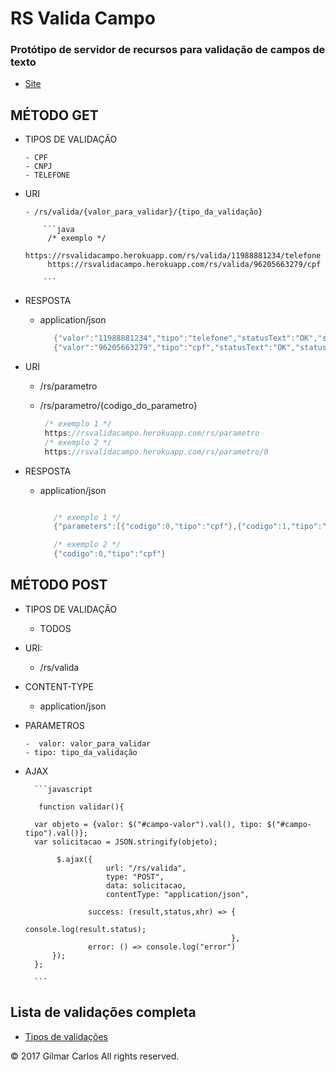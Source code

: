 # RS Valida Campo
### Protótipo de servidor de recursos para validação de campos de texto

* [Site](https://rsvalidacampo.herokuapp.com/) 

## MÉTODO GET

* TIPOS DE VALIDAÇÃO

      - CPF
      - CNPJ
      - TELEFONE

* URI

      - /rs/valida/{valor_para_validar}/{tipo_da_validação}

          ```java
           /* exemplo */
           https://rsvalidacampo.herokuapp.com/rs/valida/11988881234/telefone
           https://rsvalidacampo.herokuapp.com/rs/valida/96205663279/cpf

          ```
 * RESPOSTA
 
      - application/json
 
          ```java
             {"valor":"11988881234","tipo":"telefone","statusText":"OK","status":200}
             {"valor":"96205663279","tipo":"cpf","statusText":"OK","status":200}
          ```
 * URI
  
     - /rs/parametro
     - /rs/parametro/{codigo_do_parametro}

          ```java
           /* exemplo 1 */
           https://rsvalidacampo.herokuapp.com/rs/parametro
           /* exemplo 2 */
           https://rsvalidacampo.herokuapp.com/rs/parametro/0

          ```
 
* RESPOSTA

    - application/json

        ```java

           /* exemplo 1 */
           {"parameters":[{"codigo":0,"tipo":"cpf"},{"codigo":1,"tipo":"cpf_formatado"},{"codigo":2,"tipo":"titulo_de_eleitor"},...

           /* exemplo 2 */
           {"codigo":0,"tipo":"cpf"}

        ```

## MÉTODO POST

* TIPOS DE VALIDAÇÃO

     - TODOS

* URI:

     - /rs/valida
  
* CONTENT-TYPE 

     - application/json
  
* PARAMETROS 

      -  valor: valor_para_validar 
      - tipo: tipo_da_validação 
  
* AJAX

        ```javascript

         function validar(){

        var objeto = {valor: $("#campo-valor").val(), tipo: $("#campo-tipo").val()};
        var solicitacao = JSON.stringify(objeto);

             $.ajax({
                        url: "/rs/valida",
                        type: "POST", 
                        data: solicitacao,
                        contentType: "application/json",

                    success: (result,status,xhr) => {
                                                        console.log(result.status);
                                                    }, 
                    error: () => console.log("error")
            });
        };

        ```

## Lista de validações completa

* [Tipos de validações](https://github.com/gilmardeveloper/java-validator-safeguard/blob/master/README.md#lista-de-validações) 

© 2017 Gilmar Carlos All rights reserved.
